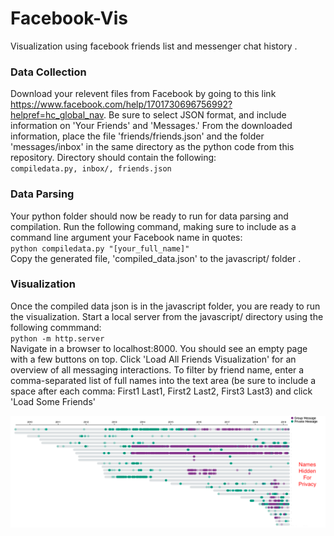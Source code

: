 # Facebook-Vis
Visualization using facebook friends list and messenger chat history . 

### Data Collection 
Download your relevent files from Facebook by going to this link https://www.facebook.com/help/1701730696756992?helpref=hc_global_nav. Be sure to select JSON format, and include information on 'Your Friends' and 'Messages.' From the downloaded information, place the file 'friends/friends.json' and the folder 'messages/inbox' in the same directory as the python code from this repository. Directory should contain the following:  
`compiledata.py, inbox/, friends.json` 

### Data Parsing
Your python folder should now be ready to run for data parsing and compilation. Run the following command, making sure to include as a command line argument your Facebook name in quotes:  
`python compiledata.py "[your_full_name]"`  
Copy the generated file, 'compiled_data.json' to the javascript/ folder . 

### Visualization
Once the compiled data json is in the javascript folder, you are ready to run the visualization. Start a local server from the javascript/ directory using the following commmand:  
`python -m http.server`        
Navigate in a browser to localhost:8000. You should see an empty page with a few buttons on top. Click 'Load All Friends Visualization' for an overview of all messaging interactions. To filter by friend name, enter a comma-separated list of full names into the text area (be sure to include a space after each comma: First1 Last1, First2 Last2, First3 Last3) and click 'Load Some Friends'    

![](screenshot.png)

